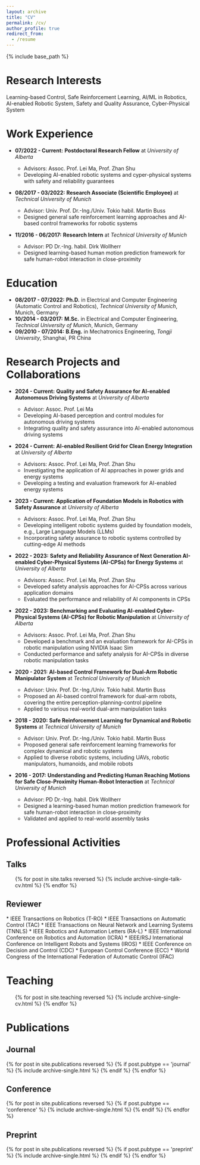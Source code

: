 ```yaml
---
layout: archive
title: "CV"
permalink: /cv/
author_profile: true
redirect_from:
  - /resume
---
```


{% include base_path %}

Research Interests
======
Learning-based Control, Safe Reinforcement Learning, AI/ML in Robotics, AI-enabled Robotic System, Safety and Quality Assurance, Cyber-Physical System

Work Experience
======
* <b>07/2022 - Current:</b> <b>Postdoctoral Research Fellow</b> at <i>University of Alberta</i>
  * Advisors: Assoc. Prof. Lei Ma, Prof. Zhan Shu
  * Developing AI-enabled robotic systems and cyper-physical systems with safety and reliability guarantees

* <b>08/2017 - 03/2022:</b> <b>Research Associate (Scientific Employee)</b> at <i>Technical University of Munich</i>
  * Advisor: Univ. Prof. Dr.-Ing./Univ. Tokio habil. Martin Buss
  * Designed general safe reinforcement learning approaches and AI-based control frameworks for robotic systems

* <b>11/2016 - 06/2017:</b> <b>Research Intern</b> at <i>Technical University of Munich</i>
  * Advisor: PD Dr.-Ing. habil. Dirk Wollherr
  * Designed learning-based human motion prediction framework for safe human-robot interaction in close-proximity

Education
======
* <b>08/2017 - 07/2022:</b> <b>Ph.D.</b> in Electrical and Computer Engineering (Automatic Control and Robotics), <i>Technical University of Munich</i>, Munich, Germany 
* <b>10/2014 - 03/2017:</b> <b>M.Sc.</b> in Electrical and Computer Engineering, <i>Technical University of Munich</i>, Munich, Germany 
* <b>09/2010 - 07/2014:</b> <b>B.Eng.</b> in Mechatronics Engineering, <i>Tongji University</i>, Shanghai, PR China

Research Projects and Collaborations
======
* <b>2024 - Current:</b> <b>Quality and Safety Assurance for AI-enabled Autonomous Driving Systems</b> at <i>University of Alberta</i>
  * Advisor: Assoc. Prof. Lei Ma
  * Developing AI-based perception and control modules for autonomous driving systems
  * Integrating quality and safety assurance into AI-enabled autonomous driving systems

* <b>2024 - Current:</b> <b>AI-enabled Resilient Grid for Clean Energy Integration</b> at <i>University of Alberta</i>
  * Advisors: Assoc. Prof. Lei Ma, Prof. Zhan Shu
  * Investigating the application of AI approaches in power grids and energy systems
  * Developing a testing and evaluation framework for AI-enabled energy systems

* <b>2023 - Current:</b> <b>Application of Foundation Models in Robotics with Safety Assurance</b> at <i>University of Alberta</i>
  * Advisors: Assoc. Prof. Lei Ma, Prof. Zhan Shu
  * Developing intelligent robotic systems guided by foundation models, e.g., Large Language Models (LLMs)
  * Incorporating safety assurance to robotic systems controlled by cutting-edge AI methods

* <b>2022 - 2023:</b> <b>Safety and Reliability Assurance of Next Generation AI-enabled Cyber-Physical Systems (AI-CPSs) for Energy Systems</b> at <i>University of Alberta</i>
  * Advisors: Assoc. Prof. Lei Ma, Prof. Zhan Shu
  * Developed safety analysis approaches for AI-CPSs across various application domains
  * Evaluated the performance and reliability of AI components in CPSs

* <b>2022 - 2023:</b> <b>Benchmarking and Evaluating AI-enabled Cyber-Physical Systems (AI-CPSs) for Robotic Manipulation</b> at <i>University of Alberta</i>
  * Advisors: Assoc. Prof. Lei Ma, Prof. Zhan Shu
  * Developed a benchmark and an evaluation framework for AI-CPSs in robotic manipulation using NVIDIA Isaac Sim
  * Conducted performance and safety analysis for AI-CPSs in diverse robotic manipulation tasks

* <b>2020 - 2021:</b> <b>AI-based Control Framework for Dual-Arm Robotic Manipulator System</b> at <i>Technical University of Munich</i>
  * Advisor: Univ. Prof. Dr.-Ing./Univ. Tokio habil. Martin Buss
  * Proposed an AI-based control framework for dual-arm robots, covering the entire perception-planning-control pipeline
  * Applied to various real-world dual-arm manipulation tasks

* <b>2018 - 2020:</b> <b>Safe Reinforcement Learning for Dynamical and Robotic Systems</b> at <i>Technical University of Munich</i>
  * Advisor: Univ. Prof. Dr.-Ing./Univ. Tokio habil. Martin Buss
  * Proposed general safe reinforcement learning frameworks for complex dynamical and robotic systems
  * Applied to diverse robotic systems, including UAVs, robotic manipulators, humanoids, and mobile robots

* <b>2016 - 2017:</b> <b>Understanding and Predicting Human Reaching Motions for Safe Close-Proximity Human-Robot Interaction</b> at <i>Technical University of Munich</i>
  * Advisor: PD Dr.-Ing. habil. Dirk Wollherr
  * Designed a learning-based human motion prediction framework for safe human-robot interaction in close-proximity
  * Validated and applied to real-world assembly tasks

Professional Activities
======
<h2>Talks</h2>
  <ul>{% for post in site.talks reversed %}
    {% include archive-single-talk-cv.html  %}
  {% endfor %}</ul>
  
<h2>Reviewer</h2>
* IEEE Transactions on Robotics (T-RO)
* IEEE Transactions on Automatic Control (TAC)
* IEEE Transactions on Neural Network and Learning Systems (TNNLS)
* IEEE Robotics and Automation Letters (RA-L)
* IEEE International Conference on Robotics and Automation (ICRA)
* IEEE/RSJ International Conference on Intelligent Robots and Systems (IROS)
* IEEE Conference on Decision and Control (CDC)
* European Control Conference (ECC)
* World Congress of the International Federation of Automatic Control (IFAC)

Teaching
======
  <ul>{% for post in site.teaching reversed %}
    {% include archive-single-cv.html %}
  {% endfor %}</ul>

Publications
======

<h2>Journal</h2>
{% for post in site.publications reversed %}
  {% if post.pubtype == 'journal' %}
    {% include archive-single.html %}
  {% endif %}
{% endfor %}

<h2>Conference</h2>
{% for post in site.publications reversed %}
  {% if post.pubtype == 'conference' %}
    {% include archive-single.html %}
  {% endif %}
{% endfor %}

<h2>Preprint</h2>
{% for post in site.publications reversed %}
  {% if post.pubtype == 'preprint' %}
    {% include archive-single.html %}
  {% endif %}
{% endfor %}




  
